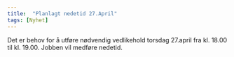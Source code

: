 ```yaml
---
title:  "Planlagt nedetid 27.April"
tags: [Nyhet]
---
```

 
Det er behov for å utføre nødvendig vedlikehold torsdag 27.april fra kl. 18.00 til kl. 19.00. Jobben vil medføre nedetid.
